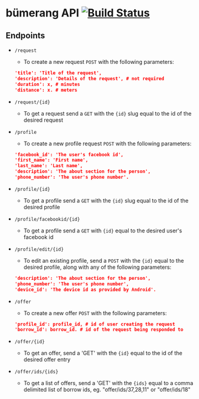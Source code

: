 # bümerang API [![Build Status](https://travis-ci.com/CFedderly/bumerang-server.svg?token=4tb5XXwWhvkN4pTxLEdz&branch=master)](https://travis-ci.com/CFedderly/bumerang-server)
## Endpoints
* `/request`
  * To create a new request `POST` with the following parameters:
   ```JSON
   'title': 'Title of the request',
   'description': 'Details of the request', # not required
   'duration': x, # minutes
   'distance': x. # meters
   ```
* `/request/{id}`
  * To get a request send a `GET` with the `{id}` slug equal to the id of the desired request 
* `/profile`
  * To create a new profile request `POST` with the following parameters:
   ```JSON
   'facebook_id': 'The user's facebook id',
   'first_name': 'First name',
   'last_name': 'Last name',
   'description': 'The about section for the person',
   'phone_number': 'The user's phone number'.
   ```
* `/profile/{id}`
  * To get a profile send a `GET` with the `{id}` slug equal to the id of the desired profile
* `/profile/facebookid/{id}`
  * To get a profile send a `GET` with `{id}` equal to the desired user's facebook id
* `/profile/edit/{id}`
  * To edit an existing profile, send a `POST` with the `{id}` equal to the desired profile,
  along with any of the following parameters:
  ```JSON
  'description': 'The about section for the person',
  'phone_number': 'The user's phone number',
  'device_id': 'The device id as provided by Android'.
  ```
* `/offer`
  * To create a new offer `POST` with the following parameters:
  ```JSON
  'profile_id': profile_id, # id of user creating the request
  'borrow_id': borrow_id. # id of the request being responded to
  ```
* `/offer/{id}`
  * To get an offer, send a 'GET' with the `{id}` equal to the id of the desired offer entry

* `/offer/ids/{ids}`
  * To get a list of offers, send a 'GET' with the `{ids}` equal to a comma delimited list of borrow ids,
  eg. "offer/ids/37,28,11" or "offer/ids/18" 
